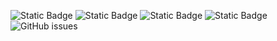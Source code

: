 ![Static Badge](https://img.shields.io/badge/blacklists-60-000000) ![Static Badge](https://img.shields.io/badge/blacklisted-2687251-cc0000) ![Static Badge](https://img.shields.io/badge/whitelisted-2245-00CC00) ![Static Badge](https://img.shields.io/badge/streaming_blacklist-28107-000000) ![GitHub issues](https://img.shields.io/github/issues/fabriziosalmi/blacklists)
